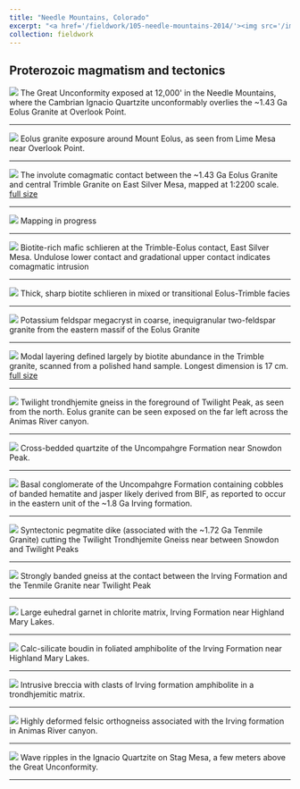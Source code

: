 ```yaml
---
title: "Needle Mountains, Colorado"
excerpt: "<a href='/fieldwork/105-needle-mountains-2014/'><img src='/images/needle_mts/EaMapSmall.jpg'></a>"
collection: fieldwork
---
```

Proterozoic magmatism and tectonics
---

<a href='/images/needle_mts/Eolus1.jpg'><img src='/images/needle_mts/Eolus1.jpg'></a>
The Great Unconformity exposed at 12,000' in the Needle Mountains, where the Cambrian Ignacio Quartzite unconformably overlies the ~1.43 Ga Eolus Granite at Overlook Point.

---

<a href='/images/needle_mts/Eolus2.jpg'><img src='/images/needle_mts/Eolus2.jpg'></a>
Eolus granite exposure around Mount Eolus, as seen from Lime Mesa near Overlook Point.

---

<a href='/images/needle_mts/EaMapSmall.jpg'><img src='/images/needle_mts/EaMapSmall.jpg'></a>
The involute comagmatic contact between the ~1.43 Ga Eolus Granite and central Trimble Granite on East Silver Mesa, mapped at 1:2200 scale. <a href='/images/needle_mts/EaMap.jpg' target="_blank">full size</a>

---

<a href='/images/needle_mts/Mapping.jpg'><img src='/images/needle_mts/Mapping.jpg'></a>
Mapping in progress

---

<a href='/images/needle_mts/TrimbleEolus.jpg'><img src='/images/needle_mts/TrimbleEolus.jpg'></a>
Biotite-rich mafic schlieren at the Trimble-Eolus contact, East Silver Mesa. Undulose lower contact and gradational upper contact indicates comagmatic intrusion

---

<a href='/images/needle_mts/TrimbleSchlieren.jpg'><img src='/images/needle_mts/TrimbleSchlieren.jpg'></a>
Thick, sharp biotite schlieren in mixed or transitional Eolus-Trimble facies

---

<a href='/images/needle_mts/EEolus.jpg'><img src='/images/needle_mts/EEolus.jpg'></a>
Potassium feldspar megacryst in coarse, inequigranular two-feldspar granite from the eastern massif of the Eolus Granite

---

<a href='/images/needle_mts/TrimbleModalLayeringSmall.jpg'><img src='/images/needle_mts/TrimbleModalLayeringSmall.jpg'></a>
Modal layering defined largely by biotite abundance in the Trimble granite, scanned from a polished hand sample. Longest dimension is 17 cm. <a href='/images/needle_mts/TrimbleModalLayering.jpg'>full size</a>

---

<a href='/images/needle_mts/Twilight1.jpg'><img src='/images/needle_mts/Twilight1.jpg'></a>
Twilight trondhjemite gneiss in the foreground of Twilight Peak, as seen from the north. Eolus granite can be seen exposed on the far left across the Animas River canyon.

---

<a href='/images/needle_mts/UncompaghreCrossbeds.jpg'><img src='/images/needle_mts/UncompaghreCrossbeds.jpg'></a>
Cross-bedded quartzite of the Uncompahgre Formation near Snowdon Peak.

---

<a href='/images/needle_mts/UncompaghreBIF.jpg'><img src='/images/needle_mts/UncompaghreBIF.jpg'></a>
 Basal conglomerate of the Uncompahgre Formation containing cobbles of banded hematite and jasper likely derived from BIF, as reported to occur in the eastern unit of the ~1.8 Ga Irving formation.

---

<a href='/images/needle_mts/SnowdonPegmatite.jpg'><img src='/images/needle_mts/SnowdonPegmatite.jpg'></a>
Syntectonic pegmatite dike (associated with the ~1.72 Ga Tenmile Granite) cutting the Twilight Trondhjemite Gneiss near between Snowdon and Twilight Peaks

---

<a href='/images/needle_mts/IrvingBandedGneiss.jpg'><img src='/images/needle_mts/IrvingBandedGneiss.jpg'></a>
Strongly banded gneiss at the contact between the Irving Formation and the Tenmile Granite near Twilight Peak

---

<a href='/images/needle_mts/IrvingGarnet.jpg'><img src='/images/needle_mts/IrvingGarnet.jpg'></a>
Large euhedral garnet in chlorite matrix, Irving Formation near Highland Mary Lakes.

---

<a href='/images/needle_mts/IrvingBoudin.jpg'><img src='/images/needle_mts/IrvingBoudin.jpg'></a>
Calc-silicate boudin in foliated amphibolite of the Irving Formation near Highland Mary Lakes.

---

<a href='/images/needle_mts/IrvingIntrusiveBreccia.jpg'><img src='/images/needle_mts/IrvingIntrusiveBreccia.jpg'></a>
Intrusive breccia with clasts of Irving formation amphibolite in a trondhjemitic matrix.

---

<a href='/images/needle_mts/IrvingFelsicGneiss.jpg'><img src='/images/needle_mts/IrvingFelsicGneiss.jpg'></a>
Highly deformed felsic orthogneiss associated with the Irving formation in Animas River canyon.

---

<a href='/images/needle_mts/IgnacioRippleStriation.jpg'><img src='/images/needle_mts/IgnacioRippleStriation.jpg'></a>
Wave ripples in the Ignacio Quartzite on Stag Mesa, a few meters above the Great Unconformity.

---
